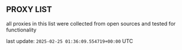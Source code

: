 ## PROXY LIST

all proxies in this list were collected from open sources and tested for functionality

last update: `2025-02-25 01:36:09.554719+00:00` UTC